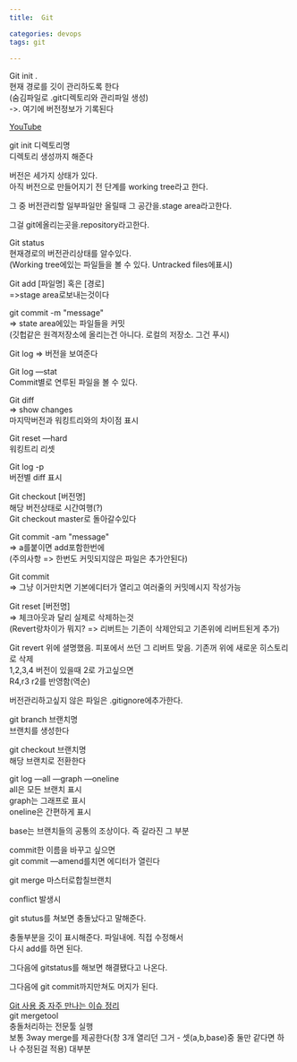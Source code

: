 ```yaml
---
title:  Git

categories: devops 
tags: git
 
---
```


  
  
Git init .  
현재 경로를 깃이 관리하도록 한다  
(숨김파일로 .git디렉토리와 관리파일 생성)  
->. 여기에 버전정보가 기록된다  
   
[YouTube](https://www.youtube.com/watch?v=JsRD2AWxxFg&list=WL&index=4&t=940s)  
  
git init 디렉토리명  
디렉토리 생성까지 해준다  
  
   
버전은 세가지 상태가 있다.  
아직 버전으로 만들어지기 전 단계를 working tree라고 한다.  
   
그 중 버전관리할 일부파일만 올릴때 그 공간을.stage area라고한다.  
   
그걸 git에올리는곳을.repository라고한다.  
   
   
   
Git status  
현재경로의 버전관리상태를 알수있다.  
(Working tree에있는 파일들을 볼 수 있다. Untracked files에표시)  
   
Git add [파일명] 혹은 [경로]  
=>stage area로보내는것이다  
   
git commit -m "message"  
=> state area에있는 파일들을 커밋  
(깃헙같은 원격저장소에 올리는건 아니다. 로컬의 저장소. 그건 푸시)  
   
   
   
Git log => 버전을 보여준다  
   
   
Git log —stat  
Commit별로 연루된 파일을 볼 수 있다.  
   
   
Git diff  
=> show changes  
마지막버전과 워킹트리와의 차이점 표시  
   
   
Git reset —hard  
워킹트리 리셋  
   
   
Git log -p  
버전별 diff 표시  
   
   
Git checkout [버전명]  
해당 버전상태로 시간여행(?)  
Git checkout master로 돌아갈수있다  
   
Git commit -am "message"  
=> a를붙이면 add포함한번에  
(주의사항 => 한번도 커밋되지않은 파일은 추가안된다)  
   
   
Git commit  
=> 그냥 이거만치면 기본에디터가 열리고 여러줄의 커밋메시지 작성가능  
   
   
Git reset [버전명]  
=> 체크아웃과 달리 실제로 삭제하는것  
(Revert랑차이가 뭐지? => 리버트는 기존이 삭제안되고 기존위에 리버트된게 추가)  
   
   
Git revert 위에 셜명했음. 피포에서 쓰던 그 리버트 맞음. 기존꺼 위에 새로운 히스토리로 삭제  
1,2,3,4 버전이 있을때 2로 가고싶으면  
R4,r3 r2를 반영함(역순)  
   
   
버전관리하고싶지 않은 파일은 .gitignore에추가한다.  
   
  
  
git branch 브랜치명  
브랜치를 생성한다  
  
git checkout 브랜치명  
해당 브랜치로 전환한다  
  
git log —all —graph —oneline  
all은 모든 브랜치 표시  
graph는 그래프로 표시  
oneline은 간편하게 표시  
  
  
  
  
base는 브랜치들의 공통의 조상이다. 즉 갈라진 그 부분  
  
  
commit한 이름을 바꾸고 싶으면  
git commit —amend를치면 에디터가 열린다  
  
  
git merge 마스터로합칠브랜치  
  
  
conflict 발생시  
  
git stutus를 쳐보면 충돌났다고 말해준다.  
  
충돌부분을 깃이 표시해준다. 파일내에. 직접 수정해서  
다시 add를 하면 된다.  
  
그다음에 gitstatus를 해보면 해결됐다고 나온다.  
  
그다음에 git commit까지만쳐도 머지가 된다.  
  
[Git 사용 중 자주 만나는 이슈 정리](https://parksb.github.io/article/28.html)  
git mergetool  
충돌처리하는 전문툴 실행  
보통 3way merge를 제공한다(창 3개 열리던 그거 - 셋(a,b,base)중 둘만 같다면 하나 수정된걸 적용) 대부분  
